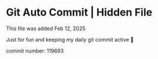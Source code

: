 # Git Auto Commit | Hidden File

This file was added Feb 12, 2025

Just for fun and keeping my daily git commit active 🤪

commit number: 119693
